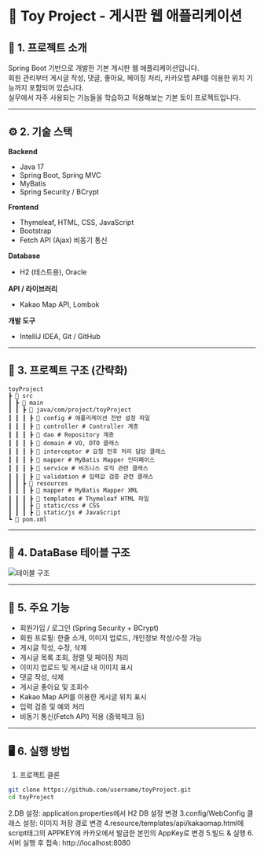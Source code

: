 # 📝 Toy Project - 게시판 웹 애플리케이션

## 📌 1. 프로젝트 소개
Spring Boot 기반으로 개발한 기본 게시판 웹 애플리케이션입니다.  
회원 관리부터 게시글 작성, 댓글, 좋아요, 페이징 처리, 카카오맵 API를 이용한 위치 기능까지 포함되어 있습니다.  
실무에서 자주 사용되는 기능들을 학습하고 적용해보는 기본 토이 프로젝트입니다.

---

## ⚙️ 2. 기술 스택

**Backend**  
- Java 17  
- Spring Boot, Spring MVC  
- MyBatis  
- Spring Security / BCrypt  

**Frontend**  
- Thymeleaf, HTML, CSS, JavaScript  
- Bootstrap  
- Fetch API (Ajax) 비동기 통신  

**Database**  
- H2 (테스트용), Oracle  

**API / 라이브러리**  
- Kakao Map API, Lombok  

**개발 도구**  
- IntelliJ IDEA, Git / GitHub  

---

## 📂 3. 프로젝트 구조 (간략화)
    toyProject
    ┣ 📂 src
    ┃ ┣ 📂 main
    ┃ ┃ ┣ 📂 java/com/project/toyProject
    ┃ ┃ ┃ ┣ 📂 config # 애플리케이션 전반 설정 파일
    ┃ ┃ ┃ ┣ 📂 controller # Controller 계층
    ┃ ┃ ┃ ┣ 📂 dao # Repository 계층
    ┃ ┃ ┃ ┣ 📂 domain # VO, DTO 클래스
    ┃ ┃ ┃ ┣ 📂 interceptor # 요청 전후 처리 담당 클래스
    ┃ ┃ ┃ ┣ 📂 mapper # MyBatis Mapper 인터페이스
    ┃ ┃ ┃ ┣ 📂 service # 비즈니스 로직 관련 클래스
    ┃ ┃ ┃ ┣ 📂 validation # 입력값 검증 관련 클래스
    ┃ ┃ ┣ 📂 resources
    ┃ ┃ ┃ ┣ 📂 mapper # MyBatis Mapper XML
    ┃ ┃ ┃ ┣ 📂 templates # Thymeleaf HTML 파일
    ┃ ┃ ┃ ┣ 📂 static/css # CSS
    ┃ ┃ ┃ ┣ 📂 static/js # JavaScript
    ┗ 📄 pom.xml

---

## 📝 4. DataBase 테이블 구조

![테이블 구조](https://github.com/user-attachments/assets/4a9138a0-6831-467c-a04a-5591563b38e7)

---

## 🚀 5. 주요 기능

- 회원가입 / 로그인 (Spring Security + BCrypt)  
- 회원 프로필: 한줄 소개, 이미지 업로드, 개인정보 작성/수정 가능  
- 게시글 작성, 수정, 삭제  
- 게시글 목록 조회, 정렬 및 페이징 처리  
- 이미지 업로드 및 게시글 내 이미지 표시  
- 댓글 작성, 삭제  
- 게시글 좋아요 및 조회수  
- Kakao Map API를 이용한 게시글 위치 표시  
- 입력 검증 및 예외 처리  
- 비동기 통신(Fetch API) 적용 (중복체크 등)  

---

## 🖥 6. 실행 방법

1. 프로젝트 클론
```bash
git clone https://github.com/username/toyProject.git
cd toyProject
```
2.DB 설정: application.properties에서 H2 DB 설정 변경
3.config/WebConfig 클래스 설정: 이미지 저장 경로 변경
4.resource/templates/api/kakaomap.html에 script태그의 APPKEY에 카카오에서 발급한 본인의 AppKey로 변경
5.빌드 & 실행
6.서버 실행 후 접속: http://localhost:8080
